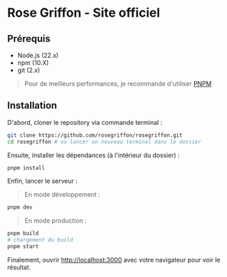 # Rose Griffon - Site officiel

## Prérequis

- Node.js (22.x)
- npm (10.X)
- git (2.x)

> Pour de meilleurs performances, je recommande d'utiliser [PNPM](https://pnpm.io/installation)

## Installation

D'abord, cloner le repository via commande terminal :

```bash
git clone https://github.com/rosegriffon/rosegriffon.git
cd rosegriffon # ou lancer un nouveau terminal dans le dossier
```

Ensuite, installer les dépendances (à l'intérieur du dossier) :

```bash
pnpm install
```

Enfin, lancer le serveur :

> En mode développement :

```bash
pnpm dev
```

> En mode production :

```bash
pnpm build
# chargement du build
pnpm start
```

Finalement, ouvrir [http://localhost:3000](http://localhost:3000) avec votre navigateur pour voir le résultat.
